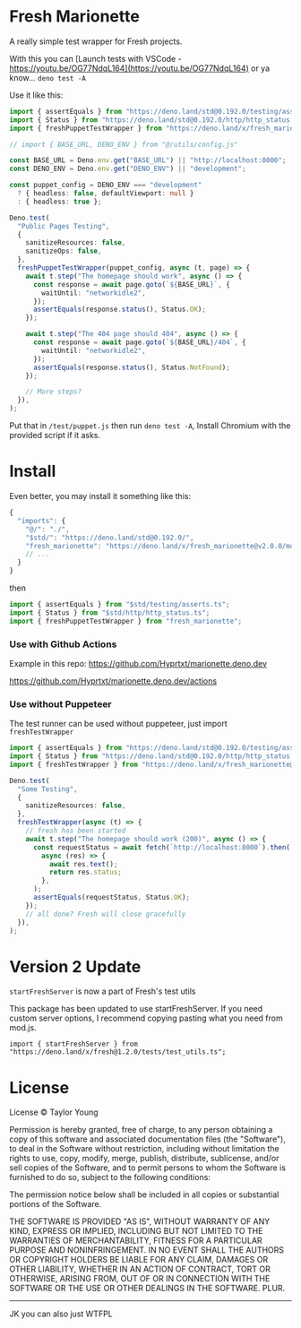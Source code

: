 # Fresh Marionette

A really simple test wrapper for Fresh projects.

With this you can
[Launch tests with VSCode - https://youtu.be/OG77NdqL164](https://youtu.be/OG77NdqL164)
or ya know... `deno test -A`

Use it like this:

```ts
import { assertEquals } from "https://deno.land/std@0.192.0/testing/asserts.ts";
import { Status } from "https://deno.land/std@0.192.0/http/http_status.ts";
import { freshPuppetTestWrapper } from "https://deno.land/x/fresh_marionette@v2.0.0/mod.js";

// import { BASE_URL, DENO_ENV } from "@/utils/config.js"

const BASE_URL = Deno.env.get("BASE_URL") || "http://localhost:8000";
const DENO_ENV = Deno.env.get("DENO_ENV") || "development";

const puppet_config = DENO_ENV === "development"
  ? { headless: false, defaultViewport: null }
  : { headless: true };

Deno.test(
  "Public Pages Testing",
  {
    sanitizeResources: false,
    sanitizeOps: false,
  },
  freshPuppetTestWrapper(puppet_config, async (t, page) => {
    await t.step("The homepage should work", async () => {
      const response = await page.goto(`${BASE_URL}`, {
        waitUntil: "networkidle2",
      });
      assertEquals(response.status(), Status.OK);
    });

    await t.step("The 404 page should 404", async () => {
      const response = await page.goto(`${BASE_URL}/404`, {
        waitUntil: "networkidle2",
      });
      assertEquals(response.status(), Status.NotFound);
    });

    // More steps?
  }),
);
```

Put that in `/test/puppet.js` then run `deno test -A`, Install Chromium with the
provided script if it asks.

# Install

Even better, you may install it something like this:

```ts
{
  "imports": {
    "@/": "./",
    "$std/": "https://deno.land/std@0.192.0/",
    "fresh_marionette": "https://deno.land/x/fresh_marionette@v2.0.0/mod.js",
    // ...
  }
}
```

then

```ts
import { assertEquals } from "$std/testing/asserts.ts";
import { Status } from "$std/http/http_status.ts";
import { freshPuppetTestWrapper } from "fresh_marionette";
```

### Use with Github Actions

Example in this repo: https://github.com/Hyprtxt/marionette.deno.dev

https://github.com/Hyprtxt/marionette.deno.dev/actions

### Use without Puppeteer

The test runner can be used without puppeteer, just import `freshTestWrapper`

```ts
import { assertEquals } from "https://deno.land/std@0.192.0/testing/asserts.ts";
import { Status } from "https://deno.land/std@0.192.0/http/http_status.ts";
import { freshTestWrapper } from "https://deno.land/x/fresh_marionette@v2.0.0/mod.js";

Deno.test(
  "Some Testing",
  {
    sanitizeResources: false,
  },
  freshTestWrapper(async (t) => {
    // fresh has been started
    await t.step("The homepage should work (200)", async () => {
      const requestStatus = await fetch(`http://localhost:8000`).then(
        async (res) => {
          await res.text();
          return res.status;
        },
      );
      assertEquals(requestStatus, Status.OK);
    });
    // all done? Fresh will close gracefully
  }),
);
```

# Version 2 Update

`startFreshServer` is now a part of Fresh's test utils

This package has been updated to use startFreshServer. If you need custom server
options, I recommend copying pasting what you need from mod.js.

`import { startFreshServer } from "https://deno.land/x/fresh@1.2.0/tests/test_utils.ts";`

# License

License © Taylor Young

Permission is hereby granted, free of charge, to any person obtaining a copy of
this software and associated documentation files (the "Software"), to deal in
the Software without restriction, including without limitation the rights to
use, copy, modify, merge, publish, distribute, sublicense, and/or sell copies of
the Software, and to permit persons to whom the Software is furnished to do so,
subject to the following conditions:

The permission notice below shall be included in all copies or substantial
portions of the Software.

THE SOFTWARE IS PROVIDED "AS IS", WITHOUT WARRANTY OF ANY KIND, EXPRESS OR
IMPLIED, INCLUDING BUT NOT LIMITED TO THE WARRANTIES OF MERCHANTABILITY, FITNESS
FOR A PARTICULAR PURPOSE AND NONINFRINGEMENT. IN NO EVENT SHALL THE AUTHORS OR
COPYRIGHT HOLDERS BE LIABLE FOR ANY CLAIM, DAMAGES OR OTHER LIABILITY, WHETHER
IN AN ACTION OF CONTRACT, TORT OR OTHERWISE, ARISING FROM, OUT OF OR IN
CONNECTION WITH THE SOFTWARE OR THE USE OR OTHER DEALINGS IN THE SOFTWARE. PLUR.

---

JK you can also just WTFPL
